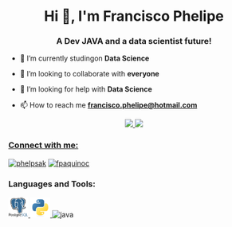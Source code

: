 <h1 align="center">Hi 👋, I'm Francisco Phelipe</h1>
<h3 align="center">A Dev JAVA and a data scientist future!</h3>

- 🔭 I’m currently studingon **Data Science**

- 👯 I’m looking to collaborate with **everyone**

- 🤝 I’m looking for help with **Data Science**

- 📫 How to reach me **francisco.phelipe@hotmail.com**

<div align="center">
  <a href="https://github.com/phelpsak">
  <img height="180em" src="https://github-readme-stats.vercel.app/api?username=phelpsak&show_icons=true&theme=dark&include_all_commits=true&count_private=true"/>
  <img height="180em" src="https://github-readme-stats.vercel.app/api/top-langs/?username=phelpsak&layout=compact&langs_count=7&theme=dark"/>
</div>

<h3 align="left">Connect with me:</h3>
<p align="left">
<a href="https://dev.to/phelpsak" target="blank"><img align="center" src="https://raw.githubusercontent.com/rahuldkjain/github-profile-readme-generator/master/src/images/icons/Social/devto.svg" alt="phelpsak" height="30" width="40" /></a>
<a href="https://linkedin.com/in/fpaquinoc" target="blank"><img align="center" src="https://raw.githubusercontent.com/rahuldkjain/github-profile-readme-generator/master/src/images/icons/Social/linked-in-alt.svg" alt="fpaquinoc" height="30" width="40" /></a>
</p>

<h3 align="left">Languages and Tools:</h3>
<p align="left"> <a href="https://www.postgresql.org" target="_blank" rel="noreferrer"> <img src="https://raw.githubusercontent.com/devicons/devicon/master/icons/postgresql/postgresql-original-wordmark.svg" alt="postgresql" width="40" height="40"/> </a> <a href="https://www.python.org" target="_blank" rel="noreferrer"> <img src="https://raw.githubusercontent.com/devicons/devicon/master/icons/python/python-original.svg" alt="python" width="40" height="40"/> </a>  <img src="https://cdn.jsdelivr.net/gh/devicons/devicon/icons/java/java-original.svg" alt="java" width="40" height="40" /> </p>
